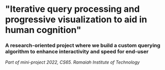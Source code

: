 # "Iterative query processing and progressive visualization to aid in human cognition"
### A research-oriented project where we build a custom querying algorithm to enhance interactivity and speed for end-user

*Part of mini-project 2022, CS65. Ramaiah Institute of Technology*


